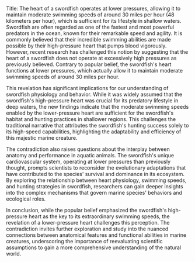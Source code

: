 Title: The heart of a swordfish operates at lower pressures, allowing it to maintain moderate swimming speeds of around 30 miles per hour (48 kilometers per hour), which is sufficient for its lifestyle in shallow waters.
Swordfish are often regarded as one of the fastest and most powerful predators in the ocean, known for their remarkable speed and agility. It is commonly believed that their incredible swimming abilities are made possible by their high-pressure heart that pumps blood vigorously. However, recent research has challenged this notion by suggesting that the heart of a swordfish does not operate at excessively high pressures as previously believed. Contrary to popular belief, the swordfish's heart functions at lower pressures, which actually allow it to maintain moderate swimming speeds of around 30 miles per hour.

This revelation has significant implications for our understanding of swordfish physiology and behavior. While it was widely assumed that the swordfish's high-pressure heart was crucial for its predatory lifestyle in deep waters, the new findings indicate that the moderate swimming speeds enabled by the lower-pressure heart are sufficient for the swordfish's habitat and hunting practices in shallower regions. This challenges the traditional narrative that attributes the swordfish's hunting success solely to its high-speed capabilities, highlighting the adaptability and efficiency of this majestic marine creature.

The contradiction also raises questions about the interplay between anatomy and performance in aquatic animals. The swordfish's unique cardiovascular system, operating at lower pressures than previously thought, prompts scientists to reconsider the evolutionary adaptations that have contributed to the species' survival and dominance in its ecosystem. By exploring the relationship between heart physiology, swimming speeds, and hunting strategies in swordfish, researchers can gain deeper insights into the complex mechanisms that govern marine species' behaviors and ecological roles.

In conclusion, while the popular belief emphasized the swordfish's high-pressure heart as the key to its extraordinary swimming speeds, the revelation of a lower-pressure heart challenges this perception. The contradiction invites further exploration and study into the nuanced connections between anatomical features and functional abilities in marine creatures, underscoring the importance of reevaluating scientific assumptions to gain a more comprehensive understanding of the natural world.
